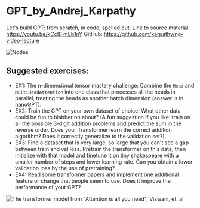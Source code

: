 # GPT_by_Andrej_Karpathy
Let's build GPT: from scratch, in code, spelled out.
Link to source material: https://youtu.be/kCc8FmEb1nY
GitHub: https://github.com/karpathy/ng-video-lecture

![Nodes](https://www.techiedelight.com/wp-content/uploads/Eulerian-path-for-directed-graphs.png "nodes")


## Suggested exercises:
- EX1: The n-dimensional tensor mastery challenge: Combine the `Head` and `MultiHeadAttention` into one class that processes all the heads in parallel, treating the heads as another batch dimension (answer is in nanoGPT).
- EX2: Train the GPT on your own dataset of choice! What other data could be fun to blabber on about? (A fun suggestion if you like: train on all the possible 3-digit addition problems and predict the sum in the reverse order. Does your Transformer learn the correct addition algorithm? Does it correctly generalize to the validation set?). 
- EX3: Find a dataset that is very large, so large that you can't see a gap between train and val loss. Pretrain the transformer on this data, then initialize with that model and finetune it on tiny shakespeare with a smaller number of steps and lower learning rate. Can you obtain a lower validation loss by the use of pretraining?
- EX4: Read some transformer papers and implement one additional feature or change that people seem to use. Does it improve the performance of your GPT?

![The transformer model from "Attention is all you need", Viswani, et. al.](https://www.researchgate.net/profile/Dennis-Gannon-2/publication/339390384/figure/fig1/AS:860759328321536@1582232424168/The-transformer-model-from-Attention-is-all-you-need-Viswani-et-al.jpg "The transformer model (from \"Attention is all you need\", Viswani, et. al.)")
